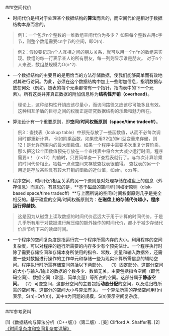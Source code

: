 ###空间代价

 - 时间代价是相对于处理某个数据结构的**算法**而言的，而空间代价是相对于数据结构本身而言的。
 > 例1：一个包含n个整数的一维数组空间代价为多少？
 如果每个整数占用c字节，则整个数组需要cn字节的空间，即O(n).

 > 例2：假设要记录n个人互相之间的朋友关系，就可以用一个n*n的数组来实现。数组的每一行表示某人的所有朋友，每一列则显示谁是朋友。
 对于n个人来说，数组总规模为O(n^2).
 
 - 一个数据结构的主要目的是用恰当的方法存储数据，使我们能够简单而有效地对其进行访问。为此，必须在这个数据结构中加上一些附加信息，指明数据存放在何处（例如，链表的每个元素都带有一个指针，指向表中的下一个元素）。所有这类并非真正数据的附加信息称为**结构性开销（overhead）**。
 > 理论上，这种结构性开销应该尽量小，而访问路径又应该尽可能多且有效。这种相互矛盾的目标之间的权衡正是研究数据结构的乐趣和魅力所在。
 
 - 算法设计有一个重要原则，即**空间/时间权衡原则（space/time tradeoff）**。
> 例3：查找表（lookup table）中预先存放了一些函数值，从而不必每次调用时都重新计算。
> 例如阶乘函数，如果使用32位的int型变量来存储，则12！是允许范围内的最大函数值。如果一个程序中需要多次重复计算阶乘，那么把这12个函数值预先存放在一个查找表中将会大大减少运行时间。程序需要n！（n<12）的值时，只要简单查一下查找表就行了。与每次计算阶乘的时间代价相比，牺牲一点点空间来存放查找表很值得。
> 查找表的另一个用途是存放某些具有较大开销的函数的近似值，如sin，cos等。

 - 程序空间、时间代价相互关系的另一个原则是对处理存储在磁盘上的信息（外存信息）而言的。有意思的是，**基于磁盘的空间/时间权衡原则（disk-based space/time tradeoff）**与上面所说的空间/时间权衡原则几乎是完全相反的。基于磁盘的空间/时间权衡原则为：**在磁盘上的存储代价越小，程序运行得越快**。
 > 这是因为从磁盘上读取数据的时间代价远远大于用于计算的时间代价，于是几乎所有用于对数据进行解压缩的额外操作的时间代价，都小于减少存储代价后节约下来的读盘时间。
 
 - 一个程序的空间复杂度是指运行完一个程序所需内存的大小。利用程序的空间复杂度，可以对程序的运行所需要的内存多少有个预先估计。一个程序执行时除了需要存储空间和存储本身所使用的指令、常数、变量和输入数据外，还需要一些对数据进行操作的工作单元和存储一些为现实计算所需信息的辅助空间。程序执行时所需存储空间包括以下两部分。　
（1）固定部分。这部分空间的大小与输入/输出的数据的个数多少、数值无关。主要包括指令空间（即代码空间）、数据空间（常量、简单变量）等所占的空间。这部分属于**静态空间**。
（2）可变空间，这部分空间的主要包括**动态分配**的空间，以及递归栈所需的空间等。这部分的空间大小与算法有关。
一个算法所需的存储空间用f(n)表示。S(n)=O(f(n))，其中n为问题的规模，S(n)表示空间复杂度。


----------
###参考资料

[1]《数据结构与算法分析（C++版）》（第二版）. [美]  Clifford A. Shaffer著.
[2][《时间复杂度和空间复杂度详解》](http://blog.csdn.net/booirror/article/details/7707551/)
